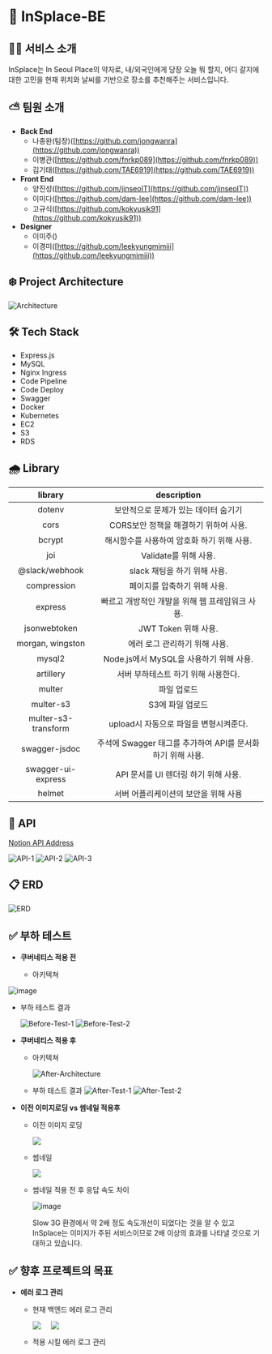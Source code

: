 # 🌈 InSplace-BE

## ✍🏻 서비스 소개

InSplace는 In Seoul Place의 약자로,
내/외국인에게 당장 오늘 뭐 할지, 어디 갈지에 대한 고민을 현재 위치와 날씨를 기반으로 장소를 추천해주는 서비스입니다.

## ⛅️ 팀원 소개

- **Back End**
  - 나종완(팀장)([https://github.com/jongwanra](https://github.com/jongwanra))
  - 이병관([https://github.com/fnrkp089](https://github.com/fnrkp089))
  - 김기태([https://github.com/TAE6919](https://github.com/TAE6919))
- **Front End**
  - 양진성([https://github.com/jinseoIT](https://github.com/jinseoIT))
  - 이미다([https://github.com/dam-lee](https://github.com/dam-lee))
  - 고규식([https://github.com/kokyusik91](https://github.com/kokyusik91))
- **Designer**
  - 이미주([]())
  - 이경미([https://github.com/leekyungmimiii](https://github.com/leekyungmimiii))

## ❄️ Project Architecture

![Architecture](./readme_images/project_architecture0.2.png)

## 🛠 Tech Stack

- Express.js
- MySQL
- Nginx Ingress
- Code Pipeline
- Code Deploy
- Swagger
- Docker
- Kubernetes
- EC2
- S3
- RDS

## 🌧 Library

|       library       |                         description                         |
| :-----------------: | :---------------------------------------------------------: |
|       dotenv        |            보안적으로 문제가 있는 데이터 숨기기             |
|        cors         |            CORS보안 정책을 해결하기 위하여 사용.            |
|       bcrypt        |         해시함수를 사용하여 암호화 하기 위해 사용.          |
|         joi         |                    Validate를 위해 사용.                    |
|   @slack/webhook    |                slack 채팅을 하기 위해 사용.                 |
|     compression     |                페이지를 압축하기 위해 사용.                 |
|       express       |       빠르고 개방적인 개발을 위해 웹 프레임워크 사용.       |
|    jsonwebtoken     |                    JWT Token 위해 사용.                     |
|  morgan, wingston   |                에러 로그 관리하기 위해 사용.                |
|       mysql2        |           Node.js에서 MySQL을 사용하기 위해 사용.           |
|      artillery      |             서버 부하테스트 하기 위해 사용한다.             |
|       multer        |                         파일 업로드                         |
|      multer-s3      |                      S3에 파일 업로드                       |
| multer-s3-transform |           upload시 자동으로 파일을 변형시켜준다.            |
|    swagger-jsdoc    | 주석에 Swagger 태그를 추가하여 API를 문서화 하기 위해 사용. |
| swagger-ui-express  |            API 문서를 UI 렌더링 하기 위해 사용.             |
|       helmet        |            서버 어플리케이션의 보안을 위해 사용             |

## 🔎 API

[Notion API Address](https://humble-impulse-a58.notion.site/API-ea80617bb56e4488807877a15ad2a3c2)

![API-1](readme_images/api-1.png)
![API-2](readme_images/api-2.png)
![API-3](readme_images/api-3.png)

## 📋 ERD

![ERD](./readme_images/erd.png)

## ✅ 부하 테스트

- **쿠버네티스 적용 전**

  - 아키텍쳐

![image](https://user-images.githubusercontent.com/86820463/144431984-430266f0-cc39-45f2-97f9-02f0faafb3fc.png)

- 부하 테스트 결과

  ![Before-Test-1](readme_images/before-kuber-1.png)
  ![Before-Test-2](readme_images/before-kuber-2.png)

- **쿠버네티스 적용 후**

  - 아키텍쳐

    ![After-Architecture](./readme_images/test_after.png)

  - 부하 테스트 결과
    ![After-Test-1](readme_images/after-kuber-1.png)
    ![After-Test-2](readme_images/after-kuber-2.png)

- **이전 이미지로딩 vs 썸네일 적용후**

  - 이전 이미지 로딩

    <img src="https://user-images.githubusercontent.com/44608012/144354535-f6b1614e-1fad-4312-bebe-6a02965d5f40.gif">

  - 썸네일

    <img src="https://user-images.githubusercontent.com/44608012/144354579-0c043cea-aec1-4168-88d6-f7497f9a3d47.gif">

  - 썸네일 적용 전 후 응답 속도 차이

    ![image](https://user-images.githubusercontent.com/86820463/144435084-f3623bd3-e068-4f4b-88de-b7701e72fe2e.png)

    Slow 3G 환경에서 약 2배 정도 속도개선이 되었다는 것을 알 수 있고 InSplace는 이미지가 주된 서비스이므로 2배 이상의 효과를 나타낼 것으로 기대하고 있습니다.

## ✅ 향후 프로젝트의 목표

- **에러 로그 관리**

  - 현재 백엔드 에러 로그 관리
    <div style="display:flex"><img src="https://user-images.githubusercontent.com/86820463/144436859-85a6fddb-135b-4565-8c49-f3cbdeb1e1a2.png" /><img src="https://user-images.githubusercontent.com/86820463/144441481-56bc65a4-a9fc-4ad0-8899-cc2728534b24.png" style="margin-left:20px"/></div>

  - 적용 시킬 에러 로그 관리
